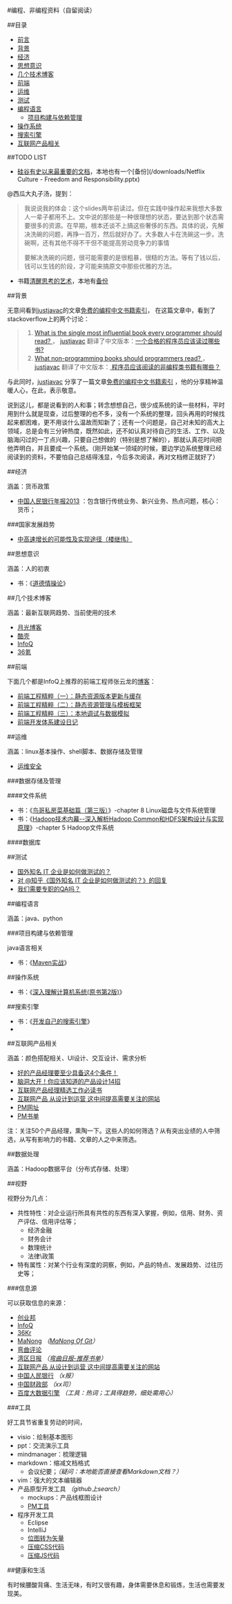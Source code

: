 
#编程、非编程资料（自留阅读）

##目录

* [前言](#前言)
* [背景](#背景)
* [经济](#经济)
* [思想意识](#思想意识)
* [几个技术博客](#几个技术博客)
* [前端](#前端)
* [运维](#运维)
* [测试](#测试)
* [编程语言](#编程语言)
	* [项目构建与依赖管理](#项目构建与依赖管理) 
* [操作系统](#操作系统)
* [搜索引擎](#搜索引擎)
* [互联网产品相关](#互联网产品相关)

##TODO LIST

* [硅谷有史以来最重要的文档](http://wanqu.co/2014-10-21-%E7%A1%85%E8%B0%B7%E6%9C%89%E5%8F%B2%E4%BB%A5%E6%9D%A5%E6%9C%80%E9%87%8D%E8%A6%81%E7%9A%84%E6%96%87%E6%A1%A3.html)，本地也有一个[备份](/downloads/Netflix Culture - Freedom and Responsibility.pptx)

@西瓜大丸子汤，提到：

> 我说说我的体会：这个slides两年前读过。但在实践中操作起来我想大多数人一辈子都用不上。文中说的那些是一种很理想的状态，要达到那个状态需要很多的资源。在早期，根本还谈不上搞这些奢侈的东西。具体的说，先解决洗碗的问题，再挣一百万，然后就好办了。大多数人卡在洗碗这一步。洗碗啊，还有其他不得不干但不能提高劳动竞争力的事情
>
> 要解决洗碗的问题，很可能需要的是很粗暴，很糙的方法。等有了钱以后，钱可以生钱的阶段，才可能来搞原文中那些优雅的方法。
>

* 书籍[清醒思考的艺术]()，本地有[备份](/downloads/)



##背景

无意间看到[justjavac](https://github.com/justjavac)的文章[免费的编程中文书籍索引](https://github.com/justjavac/free-programming-books-zh_CN)， 在这篇文章中，看到了stackoverflow上的两个讨论：

> 1. [What is the single most influential book every programmer should read? ](http://stackoverflow.com/questions/1711/what-is-the-single-most-influential-book-every-programmer-should-read)， [justjavac](https://github.com/justjavac) 翻译了中文版本：[一个合格的程序员应该读过哪些书?](http://justjavac.com/other/2012/05/15/qualified-programmer-should-read-what-books.html)
> 2. [What non-programming books should programmers read? ](http://stackoverflow.com/questions/38210/what-non-programming-books-should-programmers-read)， [justjavac](https://github.com/justjavac) 翻译了中文版本：[ 程序员应该阅读的非编程类书籍有哪些？](https://github.com/justjavac/free-programming-books-zh_CN/blob/master/what-non-programming-books-should-programmers-read.md)

与此同时，[justjavac](https://github.com/justjavac) 分享了一篇文章[免费的编程中文书籍索引](https://github.com/justjavac/free-programming-books-zh_CN) ，他的分享精神温暖人心，在此，表示敬意。

说到这儿，都是说看到的人和事；转念想想自己，很少成系统的读一些材料，平时用到什么就是现查，过后整理的也不多，没有一个系统的整理，回头再用的时候找起来都困难，更不用谈什么温故而知新了；还有一个问题是，自己对未知的高大上领域，总是会有三分钟热度，既然如此，还不如认真对待自己的生活、工作、以及脑海闪过的一丁点兴趣，只要自己想做的（特别是想了解的），那就认真花时间把他弄明白，并且要成一个系统。（刚开始某一领域的时候，要边学边系统整理已经阅读到的资料，不要怕自己总结得浅显，今后多次阅读，再对文档修正就好了）

##经济

涵盖：货币政策

* [中国人民银行年报2013](http://www.pbc.gov.cn/publish/chubanwu/4226/2014/20140611090133132494560/20140611090133132494560_.html) ：包含银行传统业务、新兴业务、热点问题，核心：货币；

###国家发展趋势

* [中高速增长的可能性及实现途径（楼继伟）](/2015-04-24-loujiwei) 



##思想意识

涵盖：人的初衷

* 书：《[道德情操论](http://book.douban.com/subject/1116367/)》

##几个技术博客

涵盖：最新互联网趋势、当前使用的技术

* [月光博客](http://www.williamlong.info/)
* [酷壳](http://coolshell.cn/)
* [InfoQ](http://www.infoq.com/cn/)
* [36氪](http://www.36kr.com/)


##前端

下面几个都是InfoQ上推荐的前端工程师张云龙的[博客](https://github.com/fouber/blog)：
* [前端工程精粹（一）：静态资源版本更新与缓存](http://www.infoq.com/cn/articles/front-end-engineering-and-performance-optimization-part1)
* [前端工程精粹（二）：静态资源管理与模板框架](http://www.infoq.com/cn/articles/front-end-engineering-and-performance-optimization-part2)
* [前端工程精粹（三）：本地调试与数据模拟](http://www.infoq.com/cn/articles/front-end-engineering-pristine-part3)
* [前端开发体系建设日记](http://www.infoq.com/cn/articles/talk-front-end-integrated-solution-part2)

##运维

涵盖：linux基本操作、shell脚本、数据存储及管理

* [运维安全](http://zhuanlan.zhihu.com/wooyun/19817088)

###数据存储及管理

####文件系统

* 书：《[鸟哥私房菜基础篇（第三版）](http://vbird.dic.ksu.edu.tw/linux_basic/0230filesystem.php)》-chapter 8 Linux磁盘与文件系统管理
* 书：《[Hadoop技术内幕--深入解析Hadoop Common和HDFS架构设计与实现原理](http://book.douban.com/subject/24294210/)》-chapter 5 Hadoop文件系统


####数据库



##测试

* [国外知名 IT 企业是如何做测试的？](http://www.zhihu.com/question/22947392)
* [对 @知乎《国外知名 IT 企业是如何做测试的？》的回复](http://weibo.com/p/1001603729673711432188)
* [我们需要专职的QA吗？](http://coolshell.cn/articles/6994.html)

##编程语言

涵盖：java、python

###项目构建与依赖管理

java语言相关

* 书：《[Maven实战](http://book.douban.com/subject/5345682/)》


##操作系统

* 书：《[深入理解计算机系统(原书第2版)](http://book.douban.com/subject/5333562/)》

##搜索引擎

* 书：《[开发自己的搜索引擎](http://book.douban.com/subject/4199509/)》
* 

##互联网产品相关

涵盖：颜色搭配相关、UI设计、交互设计、需求分析


* [好的产品经理要至少具备这4个条件！](http://www.cyzone.cn/a/20141021/264553.html)
* [脑洞大开！你应该知道的产品设计14招](http://www.uisdc.com/different-ways-product-design)
* [互联网产品经理精选工作必读书](https://github.com/NAMEs/ProductManager)
* [互联网产品 从设计到运营 这中间提高需要关注的网站](https://github.com/edagarli/resourcecollects)
* [PM网址](http://blog.d8in.com/pm_web)
* [PM书单](http://blog.d8in.com/pm_books)





注：关注50个产品经理，熏陶一下。这些人的如何筛选？从有突出业绩的人中筛选，从写有影响力的书籍、文章的人之中来筛选。


##数据处理

涵盖：Hadoop数据平台（分布式存储、处理）



##视野

视野分为几点：

* 共性特性：对企业运行所具有共性的东西有深入掌握，例如，信用、财务、资产评估、信用评估等；
	* 经济金融
	* 财务会计
	* 数理统计
	* 法律\政策
* 特有属性：对某个行业有深度的洞察，例如，产品的特点、发展趋势、过往历史等；




###信息源

可以获取信息的来源：

* [创业邦](http://www.cyzone.cn/)
* [InfoQ](http://www.infoq.com/cn/)
* [36Kr](http://www.36kr.com/)
* [MaNong](http://weekly.manong.io/) *（[MaNong Of Git](https://github.com/nemoTyrant/manong)）*
* [弯曲评论](http://www.valleytalk.org/)
* [湾区日报](http://wanqu.co/) *（[弯曲日报-推荐书单](http://wanqu.co/books)）*
* [互联网产品 从设计到运营 这中间提高需要关注的网站](https://github.com/edagarli/resourcecollects)
* [中国人民银行](http://www.pbc.gov.cn/) *（x报）*
* [中国财政部](http://www.mof.gov.cn/index.htm) *（xx司）*
* [百度大数据引擎](http://bigengine.baidu.com/) *（工具：热词；工具得趋势，细处需用心）*

###工具

好工具节省重复劳动的时间，

* visio：绘制基本图形
* ppt：交流演示工具
* mindmanager：梳理逻辑
* markdown：缩减文档格式
	* 会议纪要；*（疑问：本地能否直接查看Markdown文档？）*
* vim：强大的文本编辑器
* 产品原型开发工具 *（github上search）*
	* mockups：产品线框图设计
	* [PM工具](http://blog.d8in.com/pm_tools)
* 程序开发工具
	* Eclipse
	* IntelliJ
	* [位图转为矢量](http://vectormagic.stanford.edu/)
	* [压缩CSS代码](http://www.cssdrive.com/index.php/main/csscompressor/)
	* [压缩JS代码](http://www.codeandcoffee.com/2006/10/02/compress-your-javascript/)


##健康和生活

有时候腰酸背痛、生活无味，有时又很有趣，身体需要休息和锻炼，生活也需要发现美。
